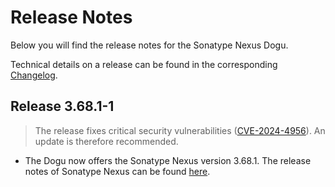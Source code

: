 # Release Notes

Below you will find the release notes for the Sonatype Nexus Dogu. 

Technical details on a release can be found in the corresponding [Changelog](https://github.com/cloudogu/nexus/releases).

## Release 3.68.1-1

> The release fixes critical security vulnerabilities ([CVE-2024-4956](https://github.com/advisories/GHSA-6cgv-69mq-8w7x)). An update is therefore recommended.

* The Dogu now offers the Sonatype Nexus version 3.68.1. The release notes of Sonatype Nexus can be found [here](https://help.sonatype.com/en/sonatype-nexus-repository-3-68-0-release-notes.html).